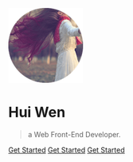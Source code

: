 ![logo](_media/avatar.png)

# Hui Wen

> a Web Front-End Developer.

[Get Started](/README)
[Get Started](/README)
[Get Started](/README)
